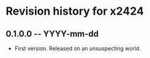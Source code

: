 # Revision history for x2424

## 0.1.0.0 -- YYYY-mm-dd

* First version. Released on an unsuspecting world.
